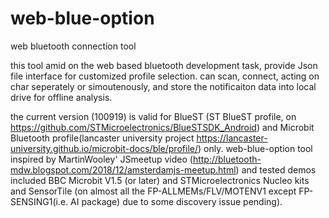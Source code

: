 # web-blue-option
web bluetooth connection tool

this tool amid on the web based bluetooth development task, provide Json file interface for customized profile selection. can scan, connect, acting on char seperately or simoutenously, and store the notificaiton data into local drive for offline analysis.

the current version (100919) is valid for BlueST (ST BlueST profile, on https://github.com/STMicroelectronics/BlueSTSDK_Android) and Microbit Bluetooth profile(lancaster university project https://lancaster-university.github.io/microbit-docs/ble/profile/) only. web-blue-option tool inspired by MartinWooley' JSmeetup video (http://bluetooth-mdw.blogspot.com/2018/12/amsterdamjs-meetup.html) and tested demos included BBC Microbit V1.5 (or later) and STMicroelectronics Nucleo kits and SensorTile (on almost all the FP-ALLMEMs/FLV/MOTENV1 except FP-SENSING1(i.e. AI package) due to some discovery issue pending).

